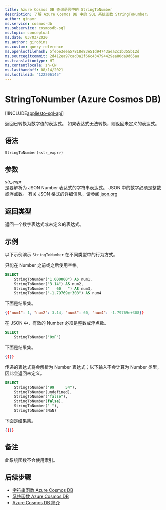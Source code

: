 ```yaml
---
title: Azure Cosmos DB 查询语言中的 StringToNumber
description: 了解 Azure Cosmos DB 中的 SQL 系统函数 StringToNumber。
author: ginamr
ms.service: cosmos-db
ms.subservice: cosmosdb-sql
ms.topic: conceptual
ms.date: 03/03/2020
ms.author: girobins
ms.custom: query-reference
ms.openlocfilehash: 5febe3eea57818e83e51d94743aea2c1b355b12d
ms.sourcegitcommit: 2d412ea97cad0a2f66c434794429ea80da9d65aa
ms.translationtype: HT
ms.contentlocale: zh-CN
ms.lasthandoff: 08/14/2021
ms.locfileid: "122206145"
---
```

# <a name="stringtonumber-azure-cosmos-db"></a>StringToNumber (Azure Cosmos DB)
[!INCLUDE[appliesto-sql-api](../includes/appliesto-sql-api.md)]

 返回已转换为数字值的表达式。 如果表达式无法转换，则返回未定义的表达式。  
  
## <a name="syntax"></a>语法
  
```sql
StringToNumber(<str_expr>)  
```  
  
## <a name="arguments"></a>参数
  
*str_expr*  
   是要解析为 JSON Number 表达式的字符串表达式。 JSON 中的数字必须是整数或浮点数。 有关 JSON 格式的详细信息，请参阅 [json.org](https://json.org/)  
  
## <a name="return-types"></a>返回类型
  
  返回一个数字表达式或未定义的表达式。  
  
## <a name="examples"></a>示例
  
  以下示例演示 `StringToNumber` 在不同类型中的行为方式。 

只能在 Number 之前或之后使用空格。

```sql
SELECT 
    StringToNumber("1.000000") AS num1, 
    StringToNumber("3.14") AS num2,
    StringToNumber("   60   ") AS num3, 
    StringToNumber("-1.79769e+308") AS num4
```  
  
 下面是结果集。  
  
```json
{{"num1": 1, "num2": 3.14, "num3": 60, "num4": -1.79769e+308}}
```  

在 JSON 中，有效的 Number 必须是整数或浮点数。

```sql
SELECT   
    StringToNumber("0xF")
```  
  
 下面是结果集。  
  
```json
{{}}
```  

传递的表达式将会解析为 Number 表达式；以下输入不会计算为 Number 类型，因此会返回未定义。 

```sql
SELECT 
    StringToNumber("99     54"),   
    StringToNumber(undefined),
    StringToNumber("false"),
    StringToNumber(false),
    StringToNumber(" "),
    StringToNumber(NaN)
```  
  
 下面是结果集。  
  
```json
{{}}
```  

## <a name="remarks"></a>备注

此系统函数不会使用索引。

## <a name="next-steps"></a>后续步骤

- [字符串函数 Azure Cosmos DB](sql-query-string-functions.md)
- [系统函数 Azure Cosmos DB](sql-query-system-functions.md)
- [Azure Cosmos DB 简介](../introduction.md)

